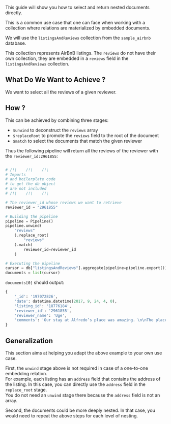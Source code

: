 This guide will show you how to select and return nested documents directly.

This is a common use case that one can face when working with a collection where relations are materialized by embedded documents.

We will use the `listingsAndReviews` collection from the `sample_airbnb` database.

This collection represents AirBnB listings. 
The `reviews` do not have their own collection, they are embedded in a `reviews` field in the `listingsAndReviews` collection.

## **What Do We Want to Achieve ?**

We want to select all the reviews of a given reviewer.

## **How ?**

This can be achieved by combining three stages:

* `$unwind` to deconstruct the `reviews` array
* `$replaceRoot` to promote the `reviews` field to the root of the document
* `$match` to select the documents that match the given reviewer

Thus the following pipeline will return all the reviews of the reviewer with the `reviewer_id:2961855`:

```python

# /!\    /!\    /!\
# Imports
# and boilerplate code
# to get the db object 
# are not included
# /!\    /!\    /!\

# The reviewer_id whose reviews we want to retrieve
reviewer_id = "2961855"

# Building the pipeline
pipeline = Pipeline()
pipeline.unwind(
    "reviews"
    ).replace_root(
        "reviews"
    ).match(
        reviewer_id=reviewer_id
    )

# Executing the pipeline
cursor = db["listingsAndReviews"].aggregate(pipeline=pipeline.export())
documents = list(cursor)
```

`documents[0]` should output:

```python
{
    '_id': '197072826',
    'date': datetime.datetime(2017, 9, 24, 4, 0),
    'listing_id': '18776184',
    'reviewer_id': '2961855',
    'reviewer_name': 'Uge',
    'comments': 'Our stay at Alfredo’s place was amazing. \n\nThe place is spacious, very clean, comfortable, decorated with good taste, and has everything one may need. I really liked his apartment. \n\nIt is very well located, the restaurants and bars around are great and in an easy 30 minute walk you are downtown or in old Montreal. Very pleasant area to be outside and felt very safe. \n\nAlfredo always answered my messages within 5 minutes and was incredibly helpful and generous. \n\nI highly recommend this place. Thank you Alfredo!'
}
```	
## **Generalization**

This section aims at helping you adapt the above example to your own use case.

First, the `unwind` stage above is not required in case of a one-to-one embedding relation.<br> 
For example, each listing has an `address` field that contains the address of the listing. In this case, you can directly use the `address` field in the `replace_root` stage.<br>
You do not need an `unwind` stage there because the `address` field is not an array.

Second, the documents could be more deeply nested. In that case, you would need to repeat the above steps for each level of nesting. 
